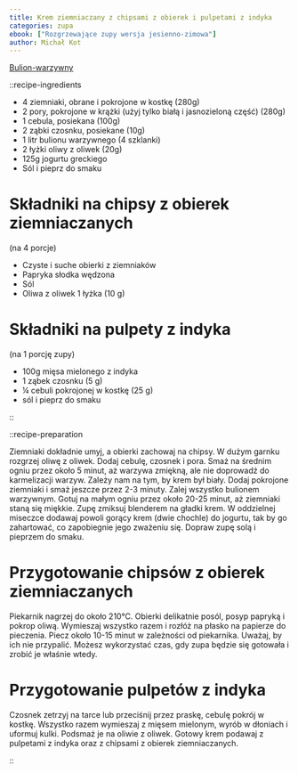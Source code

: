 ```yaml
---
title: Krem ziemniaczany z chipsami z obierek i pulpetami z indyka
categories: zupa
ebook: ["Rozgrzewające zupy wersja jesienno-zimowa"]
author: Michał Kot
---
```


[Bulion-warzywny](/bulion-warzywny)

::recipe-ingredients

- 4 ziemniaki, obrane i pokrojone w kostkę (280g)
- 2 pory, pokrojone w krążki (użyj tylko białą i jasnozieloną część) (280g)
- 1 cebula, posiekana (100g)
- 2 ząbki czosnku, posiekane (10g)
- 1 litr bulionu warzywnego (4 szklanki)
- 2 łyżki oliwy z oliwek (20g)
- 125g jogurtu greckiego
- Sól i pieprz do smaku

# Składniki na chipsy z obierek ziemniaczanych
(na 4 porcje)
- Czyste i suche obierki z ziemniaków
- Papryka słodka wędzona
- Sól
- Oliwa z oliwek 1 łyżka (10 g)

# Składniki na pulpety z indyka
(na 1 porcję zupy)
- 100g mięsa mielonego z indyka
- 1 ząbek czosnku (5 g)
- ¼ cebuli pokrojonej w kostkę (25 g)
- sól i pieprz do smaku

::

::recipe-preparation

Ziemniaki dokładnie umyj, a obierki zachowaj na chipsy. W dużym garnku rozgrzej oliwę z oliwek. Dodaj cebulę, czosnek i pora. Smaż na średnim ogniu przez około 5 minut, aż warzywa zmiękną, ale nie doprowadź do karmelizacji warzyw. Zależy nam na tym, by krem był biały. Dodaj pokrojone ziemniaki i smaż jeszcze przez 2-3 minuty. Zalej wszystko bulionem warzywnym. Gotuj na małym ogniu przez około 20-25 minut, aż ziemniaki staną się miękkie. Zupę zmiksuj blenderem na gładki krem. W oddzielnej miseczce dodawaj powoli gorący krem (dwie chochle) do jogurtu, tak by go zahartować, co zapobiegnie jego zważeniu się. Dopraw zupę solą i pieprzem do smaku.

# Przygotowanie chipsów z obierek ziemniaczanych
Piekarnik nagrzej do około 210°C. Obierki delikatnie posól, posyp papryką i pokrop oliwą. Wymieszaj wszystko razem i rozłóż na płasko na papierze do pieczenia. Piecz około 10-15 minut w zależności od piekarnika. Uważaj, by ich nie przypalić. Możesz wykorzystać czas, gdy zupa będzie się gotowała i zrobić je właśnie wtedy.

# Przygotowanie pulpetów z indyka
Czosnek zetrzyj na tarce lub przeciśnij przez praskę, cebulę pokrój w kostkę. Wszystko razem wymieszaj z mięsem mielonym, wyrób w dłoniach i uformuj kulki. Podsmaż je na oliwie z oliwek. Gotowy krem podawaj z pulpetami z indyka oraz z chipsami z obierek ziemniaczanych.

::